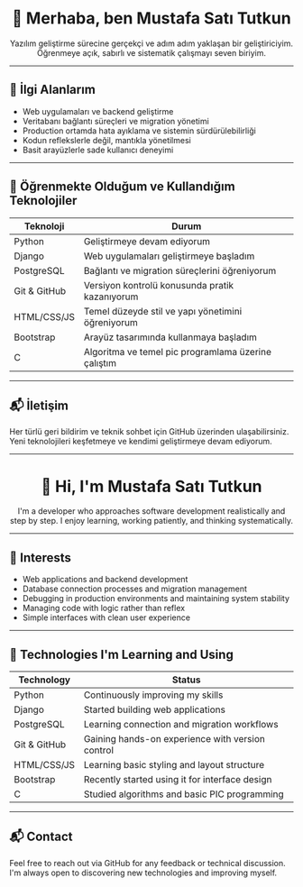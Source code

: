 <h1 align="center">👋 Merhaba, ben Mustafa Satı Tutkun</h1>

<p align="center">
  Yazılım geliştirme sürecine gerçekçi ve adım adım yaklaşan bir geliştiriciyim.  
  Öğrenmeye açık, sabırlı ve sistematik çalışmayı seven biriyim.
</p>

---

## 🧠 İlgi Alanlarım

- Web uygulamaları ve backend geliştirme  
- Veritabanı bağlantı süreçleri ve migration yönetimi  
- Production ortamda hata ayıklama ve sistemin sürdürülebilirliği  
- Kodun reflekslerle değil, mantıkla yönetilmesi  
- Basit arayüzlerle sade kullanıcı deneyimi

---

## 🧪 Öğrenmekte Olduğum ve Kullandığım Teknolojiler

| Teknoloji | Durum |
|-----------|--------|
| Python |  Geliştirmeye devam ediyorum |
| Django |  Web uygulamaları geliştirmeye başladım |
| PostgreSQL |  Bağlantı ve migration süreçlerini öğreniyorum |
| Git & GitHub |  Versiyon kontrolü konusunda pratik kazanıyorum |
| HTML/CSS/JS |  Temel düzeyde stil ve yapı yönetimini öğreniyorum |
| Bootstrap |  Arayüz tasarımında kullanmaya başladım |
| C |  Algoritma ve temel pic programlama üzerine çalıştım |

---

## 📬 İletişim

Her türlü geri bildirim ve teknik sohbet için GitHub üzerinden ulaşabilirsiniz.  
Yeni teknolojileri keşfetmeye ve kendimi geliştirmeye devam ediyorum.


-----------------------------------------------------------------------------------------------


<h1 align="center">👋 Hi, I'm Mustafa Satı Tutkun</h1>

<p align="center">
  I'm a developer who approaches software development realistically and step by step.  
  I enjoy learning, working patiently, and thinking systematically.
</p>

---

## 🧠 Interests

- Web applications and backend development  
- Database connection processes and migration management  
- Debugging in production environments and maintaining system stability  
- Managing code with logic rather than reflex  
- Simple interfaces with clean user experience

---

## 🧪 Technologies I'm Learning and Using

| Technology | Status |
|------------|--------|
| Python | Continuously improving my skills |
| Django | Started building web applications |
| PostgreSQL | Learning connection and migration workflows |
| Git & GitHub | Gaining hands-on experience with version control |
| HTML/CSS/JS | Learning basic styling and layout structure |
| Bootstrap | Recently started using it for interface design |
| C | Studied algorithms and basic PIC programming |

---

## 📬 Contact

Feel free to reach out via GitHub for any feedback or technical discussion.  
I'm always open to discovering new technologies and improving myself.
